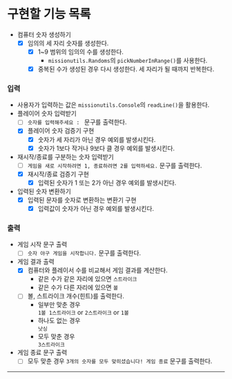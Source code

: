 # 구현할 기능 목록

- 컴퓨터 숫자 생성하기
    - [x] 임의의 세 자리 숫자를 생성한다.
        - [x] 1~9 범위의 임의의 수를 생성한다.
            - `missionutils.Randoms`의 `pickNumberInRange()`를 사용한다.
        - [x] 중복된 수가 생성된 경우 다시 생성한다. 세 자리가 될 때까지 반복한다.

### 입력

- 사용자가 입력하는 값은 `missionutils.Console`의 `readLine()`을 활용한다.
- 플레이어 숫자 입력받기
    - [ ] `숫자를 입력해주세요 : ` 문구를 출력한다.
    - [x] 플레이어 숫자 검증기 구현
        - [x] 숫자가 세 자리가 아닌 경우 예외를 발생시킨다.
        - [x] 숫자가 1보다 작거나 9보다 클 경우 예외를 발생시킨다.
- 재시작/종료를 구분하는 숫자 입력받기
    - [ ] `게임을 새로 시작하려면 1, 종료하려면 2를 입력하세요.` 문구를 출력한다.
    - [x] 재시작/종료 검증기 구현
        - [x] 입력된 숫자가 1 또는 2가 아닌 경우 예외를 발생시킨다.
- 입력된 숫자 변환하기
    - [x] 입력된 문자를 숫자로 변환하는 변환기 구현
        - [x] 입력값이 숫자가 아닌 경우 예외를 발생시킨다.

### 출력

- 게임 시작 문구 출력
    - [ ] `숫자 야구 게임을 시작합니다.` 문구를 출력한다.
- 게임 결과 출력
    - [x] 컴퓨터와 플레이서 수를 비교해서 게임 결과를 계산한다.
        - 같은 수가 같은 자리에 있으면 `스트라이크`
        - 같은 수가 다른 자리에 있으면 `볼`
    - [ ] 볼, 스트라이크 개수(힌트)를 출력한다.
        - 일부만 맞춘 경우 <br>
          `1볼 1스트라이크` or `2스트라이크` or `1볼`
        - 하나도 없는 경우 <br>
          `낫싱`
        - 모두 맞춘 경우 <br>
          `3스트라이크` <br>
- 게임 종료 문구 출력
    - [ ] 모두 맞춘 경우 `3개의 숫자를 모두 맞히셨습니다! 게임 종료` 문구를 출력한다.

---
